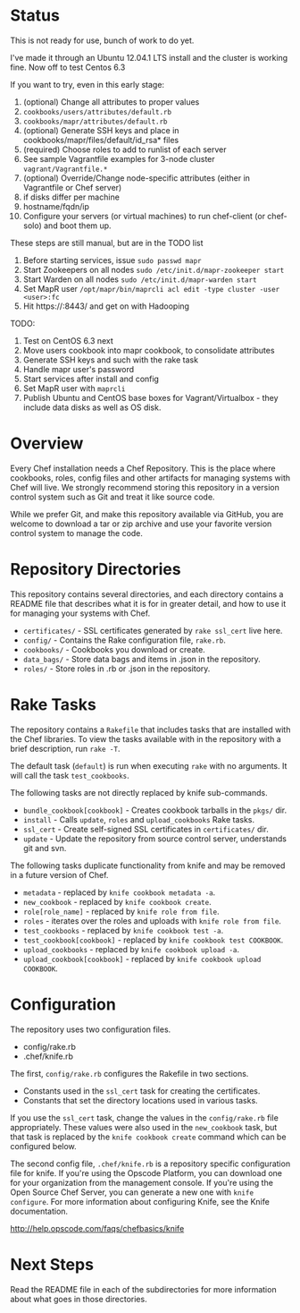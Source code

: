 Status
======

This is not ready for use, bunch of work to do yet.

I've made it through an Ubuntu 12.04.1 LTS install and the cluster is working fine.  Now off to test Centos 6.3

If you want to try, even in this early stage:

1. (optional) Change all attributes to proper values
  1. ```cookbooks/users/attributes/default.rb```
  1. ```cookbooks/mapr/attributes/default.rb```
1. (optional) Generate SSH keys and place in cookbooks/mapr/files/default/id_rsa* files
1. (required) Choose roles to add to runlist of each server
  1. See sample Vagrantfile examples for 3-node cluster ```vagrant/Vagrantfile.*```
1. (optional) Override/Change node-specific attributes (either in Vagrantfile or Chef server)
  1. if disks differ per machine
  1. hostname/fqdn/ip
1. Configure your servers (or virtual machines) to run chef-client (or chef-solo) and boot them up.

These steps are still manual, but are in the TODO list

1. Before starting services, issue ```sudo passwd mapr```
1. Start Zookeepers on all nodes ```sudo /etc/init.d/mapr-zookeeper start```
1. Start Warden on all nodes ```sudo /etc/init.d/mapr-warden start```
1. Set MapR user ```/opt/mapr/bin/maprcli acl edit -type cluster -user <user>:fc```
1. Hit https://<webserver-node-hostname>:8443/ and get on with Hadooping

TODO:

1. Test on CentOS 6.3 next
1. Move users cookbook into mapr cookbook, to consolidate attributes
1. Generate SSH keys and such with the rake task
1. Handle mapr user's password
1. Start services after install and config
1. Set MapR user with ```maprcli```
1. Publish Ubuntu and CentOS base boxes for Vagrant/Virtualbox - they include data disks as well as OS disk.


Overview
========

Every Chef installation needs a Chef Repository. This is the place where cookbooks, roles, config files and other artifacts for managing systems with Chef will live. We strongly recommend storing this repository in a version control system such as Git and treat it like source code.

While we prefer Git, and make this repository available via GitHub, you are welcome to download a tar or zip archive and use your favorite version control system to manage the code.

Repository Directories
======================

This repository contains several directories, and each directory contains a README file that describes what it is for in greater detail, and how to use it for managing your systems with Chef.

* `certificates/` - SSL certificates generated by `rake ssl_cert` live here.
* `config/` - Contains the Rake configuration file, `rake.rb`.
* `cookbooks/` - Cookbooks you download or create.
* `data_bags/` - Store data bags and items in .json in the repository.
* `roles/` - Store roles in .rb or .json in the repository.

Rake Tasks
==========

The repository contains a `Rakefile` that includes tasks that are installed with the Chef libraries. To view the tasks available with in the repository with a brief description, run `rake -T`.

The default task (`default`) is run when executing `rake` with no arguments. It will call the task `test_cookbooks`.

The following tasks are not directly replaced by knife sub-commands.

* `bundle_cookbook[cookbook]` - Creates cookbook tarballs in the `pkgs/` dir.
* `install` - Calls `update`, `roles` and `upload_cookbooks` Rake tasks.
* `ssl_cert` - Create self-signed SSL certificates in `certificates/` dir.
* `update` - Update the repository from source control server, understands git and svn.

The following tasks duplicate functionality from knife and may be removed in a future version of Chef.

* `metadata` - replaced by `knife cookbook metadata -a`.
* `new_cookbook` - replaced by `knife cookbook create`.
* `role[role_name]` - replaced by `knife role from file`.
* `roles` - iterates over the roles and uploads with `knife role from file`.
* `test_cookbooks` - replaced by `knife cookbook test -a`.
* `test_cookbook[cookbook]` - replaced by `knife cookbook test COOKBOOK`.
* `upload_cookbooks` - replaced by `knife cookbook upload -a`.
* `upload_cookbook[cookbook]` - replaced by `knife cookbook upload COOKBOOK`.

Configuration
=============

The repository uses two configuration files.

* config/rake.rb
* .chef/knife.rb

The first, `config/rake.rb` configures the Rakefile in two sections.

* Constants used in the `ssl_cert` task for creating the certificates.
* Constants that set the directory locations used in various tasks.

If you use the `ssl_cert` task, change the values in the `config/rake.rb` file appropriately. These values were also used in the `new_cookbook` task, but that task is replaced by the `knife cookbook create` command which can be configured below.

The second config file, `.chef/knife.rb` is a repository specific configuration file for knife. If you're using the Opscode Platform, you can download one for your organization from the management console. If you're using the Open Source Chef Server, you can generate a new one with `knife configure`. For more information about configuring Knife, see the Knife documentation.

http://help.opscode.com/faqs/chefbasics/knife

Next Steps
==========

Read the README file in each of the subdirectories for more information about what goes in those directories.
